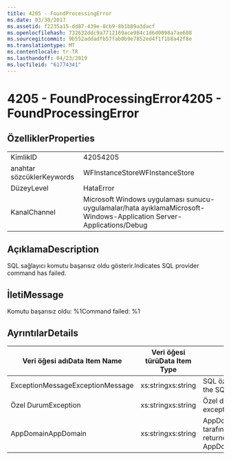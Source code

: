 ```yaml
---
title: 4205 - FoundProcessingError
ms.date: 03/30/2017
ms.assetid: f2235a15-dd87-439e-8cb9-8b1b89a3dacf
ms.openlocfilehash: 732632ddc9a7712169ace984c1d6d0098a7ae608
ms.sourcegitcommit: 9b552addadfb57fab0b9e7852ed4f1f1b8a42f8e
ms.translationtype: MT
ms.contentlocale: tr-TR
ms.lasthandoff: 04/23/2019
ms.locfileid: "61774341"
---
```

# <a name="4205---foundprocessingerror"></a><span data-ttu-id="75303-102">4205 - FoundProcessingError</span><span class="sxs-lookup"><span data-stu-id="75303-102">4205 - FoundProcessingError</span></span>
## <a name="properties"></a><span data-ttu-id="75303-103">Özellikler</span><span class="sxs-lookup"><span data-stu-id="75303-103">Properties</span></span>  
  
|||  
|-|-|  
|<span data-ttu-id="75303-104">Kimlik</span><span class="sxs-lookup"><span data-stu-id="75303-104">ID</span></span>|<span data-ttu-id="75303-105">4205</span><span class="sxs-lookup"><span data-stu-id="75303-105">4205</span></span>|  
|<span data-ttu-id="75303-106">anahtar sözcükler</span><span class="sxs-lookup"><span data-stu-id="75303-106">Keywords</span></span>|<span data-ttu-id="75303-107">WFInstanceStore</span><span class="sxs-lookup"><span data-stu-id="75303-107">WFInstanceStore</span></span>|  
|<span data-ttu-id="75303-108">Düzey</span><span class="sxs-lookup"><span data-stu-id="75303-108">Level</span></span>|<span data-ttu-id="75303-109">Hata</span><span class="sxs-lookup"><span data-stu-id="75303-109">Error</span></span>|  
|<span data-ttu-id="75303-110">Kanal</span><span class="sxs-lookup"><span data-stu-id="75303-110">Channel</span></span>|<span data-ttu-id="75303-111">Microsoft Windows uygulaması sunucu-uygulamalar/hata ayıklama</span><span class="sxs-lookup"><span data-stu-id="75303-111">Microsoft-Windows-Application Server-Applications/Debug</span></span>|  
  
## <a name="description"></a><span data-ttu-id="75303-112">Açıklama</span><span class="sxs-lookup"><span data-stu-id="75303-112">Description</span></span>  
 <span data-ttu-id="75303-113">SQL sağlayıcı komutu başarısız oldu gösterir.</span><span class="sxs-lookup"><span data-stu-id="75303-113">Indicates SQL provider command has failed.</span></span>  
  
## <a name="message"></a><span data-ttu-id="75303-114">İleti</span><span class="sxs-lookup"><span data-stu-id="75303-114">Message</span></span>  
 <span data-ttu-id="75303-115">Komutu başarısız oldu: %1</span><span class="sxs-lookup"><span data-stu-id="75303-115">Command failed: %1</span></span>  
  
## <a name="details"></a><span data-ttu-id="75303-116">Ayrıntılar</span><span class="sxs-lookup"><span data-stu-id="75303-116">Details</span></span>  
  
|<span data-ttu-id="75303-117">Veri öğesi adı</span><span class="sxs-lookup"><span data-stu-id="75303-117">Data Item Name</span></span>|<span data-ttu-id="75303-118">Veri öğesi türü</span><span class="sxs-lookup"><span data-stu-id="75303-118">Data Item Type</span></span>|<span data-ttu-id="75303-119">Açıklama</span><span class="sxs-lookup"><span data-stu-id="75303-119">Description</span></span>|  
|--------------------|--------------------|-----------------|  
|<span data-ttu-id="75303-120">ExceptionMessage</span><span class="sxs-lookup"><span data-stu-id="75303-120">ExceptionMessage</span></span>|<span data-ttu-id="75303-121">xs:string</span><span class="sxs-lookup"><span data-stu-id="75303-121">xs:string</span></span>|<span data-ttu-id="75303-122">SQL özel durum ileti.</span><span class="sxs-lookup"><span data-stu-id="75303-122">The message from the SQL exception.</span></span>|  
|<span data-ttu-id="75303-123">Özel Durum</span><span class="sxs-lookup"><span data-stu-id="75303-123">Exception</span></span>|<span data-ttu-id="75303-124">xs:string</span><span class="sxs-lookup"><span data-stu-id="75303-124">xs:string</span></span>|<span data-ttu-id="75303-125">Özel durum için özel durum ayrıntıları</span><span class="sxs-lookup"><span data-stu-id="75303-125">The exception details for the exception</span></span>|  
|<span data-ttu-id="75303-126">AppDomain</span><span class="sxs-lookup"><span data-stu-id="75303-126">AppDomain</span></span>|<span data-ttu-id="75303-127">xs:string</span><span class="sxs-lookup"><span data-stu-id="75303-127">xs:string</span></span>|<span data-ttu-id="75303-128">AppDomain.CurrentDomain.FriendlyName tarafından döndürülen dize.</span><span class="sxs-lookup"><span data-stu-id="75303-128">The string returned by AppDomain.CurrentDomain.FriendlyName.</span></span>|
